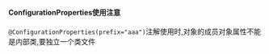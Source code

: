 #### ConfigurationProperties使用注意

`@ConfigurationProperties(prefix="aaa")`注解使用时,对象的成员对象属性不能是内部类,要独立一个类文件